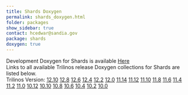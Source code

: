 ```yaml
---
title: Shards Doxygen
permalink: shards_doxygen.html
folder: packages
show_sidebar: true
contact: hcedwar@sandia.gov
package: shards
doxygen: true
---
```


Development Doxygen for Shards is available [Here](http://trilinos.org/docs/dev/packages/shards/doc/html/index.html)  
Links to all available Trilinos release Doxygen collections for Shards are listed below.  
Trilinos Version: [12.10](http://trilinos.org/docs/r12.10/packages/shards/doc/html/index.html) [12.8](http://trilinos.org/docs/r12.8/packages/shards/doc/html/index.html) [12.6](http://trilinos.org/docs/r12.6/packages/shards/doc/html/index.html) [12.4](http://trilinos.org/docs/r12.4/packages/shards/doc/html/index.html) [12.2](http://trilinos.org/docs/r12.2/packages/shards/doc/html/index.html) [12.0](http://trilinos.org/docs/r12.0/packages/shards/doc/html/index.html) [11.14](http://trilinos.org/docs/r11.14/packages/shards/doc/html/index.html) [11.12](http://trilinos.org/docs/r11.12/packages/shards/doc/html/index.html) [11.10](http://trilinos.org/docs/r11.10/packages/shards/doc/html/index.html) [11.8](http://trilinos.org/docs/r11.8/packages/shards/doc/html/index.html) [11.6](http://trilinos.org/docs/r11.6/packages/shards/doc/html/index.html) [11.4](http://trilinos.org/docs/r11.4/packages/shards/doc/html/index.html) [11.2](http://trilinos.org/docs/r11.2/packages/shards/doc/html/index.html) [11.0](http://trilinos.org/docs/r11.0/packages/shards/doc/html/index.html) [10.12](http://trilinos.org/docs/r10.12/packages/shards/doc/html/index.html) [10.10](http://trilinos.org/docs/r10.10/packages/shards/doc/html/index.html) [10.8](http://trilinos.org/docs/r10.8/packages/shards/doc/html/index.html) [10.6](http://trilinos.org/docs/r10.6/packages/shards/doc/html/index.html) [10.4](http://trilinos.org/docs/r10.4/packages/shards/doc/html/index.html) [10.2](http://trilinos.org/docs/r10.2/packages/shards/doc/html/index.html) [10.0](http://trilinos.org/docs/r10.0/packages/shards/doc/html/index.html)